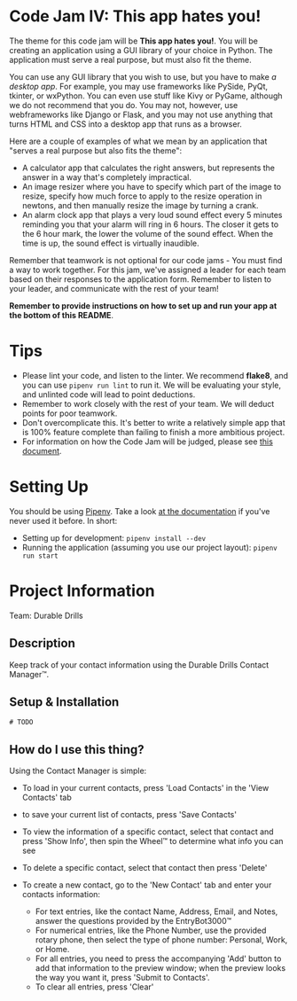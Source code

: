 # Code Jam IV: This app hates you!

The theme for this code jam will be **This app hates you!**. You will be creating an application using a GUI library of your choice in Python. The application must serve a real purpose, but must also fit the theme.

You can use any GUI library that you wish to use, but you have to make _a desktop app_. For example, you may use frameworks like PySide, PyQt, tkinter, or wxPython. You can even use stuff like Kivy or PyGame, although we do not recommend that you do. You may not, however, use webframeworks like Django or Flask, and you may not use anything that turns HTML and CSS into a desktop app that runs as a browser. 

Here are a couple of examples of what we mean by an application that "serves a real purpose but also fits the theme":
* A calculator app that calculates the right answers, but represents the answer in a way that's completely impractical.
* An image resizer where you have to specify which part of the image to resize, specify how much force to apply to the resize operation in newtons, and then manually resize the image by turning a crank.
* An alarm clock app that plays a very loud sound effect every 5 minutes reminding you that your alarm will ring in 6 hours. The closer it gets to the 6 hour mark, the lower the volume of the sound effect. When the time is up, the sound effect is virtually inaudible.

Remember that teamwork is not optional for our code jams - You must find a way to work together. For this jam, we've assigned a leader for each team based on their responses to the application form. Remember to listen to your leader, and communicate with the rest of your team! 

**Remember to provide instructions on how to set up and run your app at the bottom of this README**.

# Tips

* Please lint your code, and listen to the linter. We recommend **flake8**, and you can use `pipenv run lint` to run it. We will be evaluating your style, and unlinted code will lead to point deductions.
* Remember to work closely with the rest of your team. We will deduct points for poor teamwork.
* Don't overcomplicate this. It's better to write a relatively simple app that is 100% feature complete than failing to finish a more ambitious project.
* For information on how the Code Jam will be judged, please see [this document](https://wiki.pythondiscord.com/wiki/jams/judging).

# Setting Up

You should be using [Pipenv](https://pipenv.readthedocs.io/en/latest/). Take a look 
[at the documentation](https://pipenv.readthedocs.io/en/latest/) if you've never used it before. In short:

* Setting up for development: `pipenv install --dev`
* Running the application (assuming you use our project layout): `pipenv run start`

# Project Information

Team: Durable Drills

## Description

Keep track of your contact information using the Durable Drills Contact Manager™. 

## Setup & Installation

`# TODO`

## How do I use this thing?

Using the Contact Manager is simple:
  - To load in your current contacts, press 'Load Contacts' in the 'View Contacts' tab
  - to save your current list of contacts, press 'Save Contacts'
  - To view the information of a specific contact, select that contact and press 'Show Info', then spin the Wheel™ to determine what info you can see
  - To delete a specific contact, select that contact then press 'Delete'
  
  - To create a new contact, go to the 'New Contact' tab and enter your contacts information:
    - For text entries, like the contact Name, Address, Email, and Notes, answer the questions provided by the EntryBot3000™
    - For numerical entries, like the Phone Number, use the provided rotary phone, then select the type of phone number: Personal, Work, or Home.
    - For all entries, you need to press the accompanying 'Add' button to add that information to the preview window; when the preview looks the way you want it, press 'Submit to Contacts'.
    - To clear all entries, press 'Clear'
